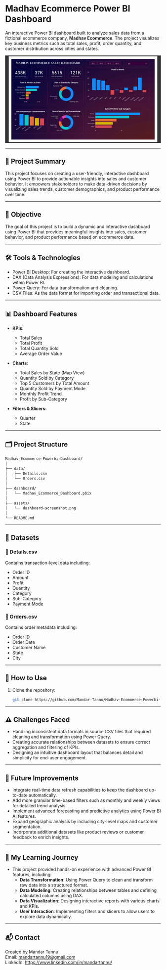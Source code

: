 # Madhav Ecommerce Power BI Dashboard

An interactive Power BI dashboard built to analyze sales data from a fictional ecommerce company, **Madhav Ecommerce**. The project visualizes key business metrics such as total sales, profit, order quantity, and customer distribution across cities and states.

![Dashboard Screenshot](assets/dashboard-screenshot.png)

---

## 📝 Project Summary

This project focuses on creating a user-friendly, interactive dashboard using Power BI to provide actionable insights into sales and customer behavior. It empowers stakeholders to make data-driven decisions by visualizing sales trends, customer demographics, and product performance over time.

---

## 📌 Objective

The goal of this project is to build a dynamic and interactive dashboard using Power BI that provides meaningful insights into sales, customer behavior, and product performance based on ecommerce data.

---

## 🛠️ Tools & Technologies

- Power BI Desktop: For creating the interactive dashboard.
- DAX (Data Analysis Expressions): For data modeling and calculations within Power BI.
- Power Query: For data transformation and cleaning.
- CSV Files: As the data format for importing order and transactional data.

---

## 📊 Dashboard Features

- **KPIs**:  
  - Total Sales  
  - Total Profit  
  - Total Quantity Sold  
  - Average Order Value  

- **Charts**:  
  - Total Sales by State (Map View)  
  - Quantity Sold by Category  
  - Top 5 Customers by Total Amount  
  - Quantity Sold by Payment Mode  
  - Monthly Profit Trend  
  - Profit by Sub-Category  

- **Filters & Slicers**:  
  - Quarter  
  - State  

---

## 🗂️ Project Structure

```plaintext
Madhav-Ecommerce-Powerbi-Dashboard/
│
├── data/
│   ├── Details.csv
│   └── Orders.csv
│
├── dashboard/
│   └── Madhav_Ecommerce_Dashboard.pbix
│
├── assets/
│   └── dashboard-screenshot.png
│
└── README.md
```

---

## 📁 Datasets

### 🔹 Details.csv  
Contains transaction-level data including:
- Order ID  
- Amount  
- Profit  
- Quantity  
- Category  
- Sub-Category  
- Payment Mode  

### 🔹 Orders.csv  
Contains order metadata including:
- Order ID  
- Order Date  
- Customer Name  
- State  
- City  

---

## 🚀 How to Use

1. Clone the repository:
   ```bash
   git clone https://github.com/Mandar-Tannu/Madhav-Ecommerce-Powerbi-Dashboard.git
   ```

---

## ⚠️ Challenges Faced

- Handling inconsistent data formats in source CSV files that required cleaning and transformation using Power Query.
- Creating accurate relationships between datasets to ensure correct aggregation and filtering of KPIs.
- Designing an intuitive dashboard layout that balances detail and simplicity for end-user engagement.

---

## 🔮 Future Improvements
- Integrate real-time data refresh capabilities to keep the dashboard up-to-date automatically.
- Add more granular time-based filters such as monthly and weekly views for detailed trend analysis.
- Implement advanced forecasting and predictive analytics using Power BI AI features.
- Expand geographic analysis by including city-level maps and customer segmentation.
- Incorporate additional datasets like product reviews or customer feedback to enrich insights.

---

## 🧠 My Learning Journey

- This project provided hands-on experience with advanced Power BI features, including:
  - **Data Transformation**: Using Power Query to clean and transform raw data into a structured format.
  - **Data Modeling**: Creating relationships between tables and defining calculated columns using DAX.
  - **Data Visualization**: Designing interactive reports with various charts and KPIs.
  - **User Interaction**: Implementing filters and slicers to allow users to explore data dynamically.

---

## 📬 Contact

Created by Mandar Tannu  
Email: mandartannu19@gmail.com  
LinkedIn: https://www.linkedin.com/in/mandartannu/
